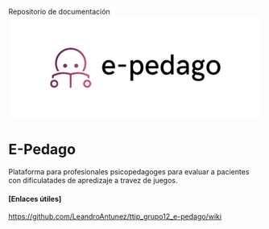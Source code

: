 Repositorio de documentación
![UML](Frontend/e-pedago/src/cover.png)
# E-Pedago


Plataforma para profesionales psicopedagoges para evaluar a pacientes con dificulatades de apredizaje a travez de juegos.

#### [Enlaces útiles]

https://github.com/LeandroAntunez/ttip_grupo12_e-pedago/wiki
